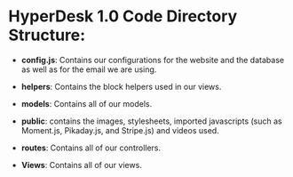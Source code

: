 
# HyperDesk 1.0 Code Directory Structure:

* **config.js**: Contains our configurations for the website and the database as well as for the email we are using.

* **helpers**: Contains the block helpers used in our views.

* **models**: Contains all of our models.

* **public**: contains the images, stylesheets, imported javascripts (such as Moment.js, Pikaday.js, and Stripe.js) and videos used.

* **routes**: Contains all of our controllers.

* **Views**: Contains all of our views.

